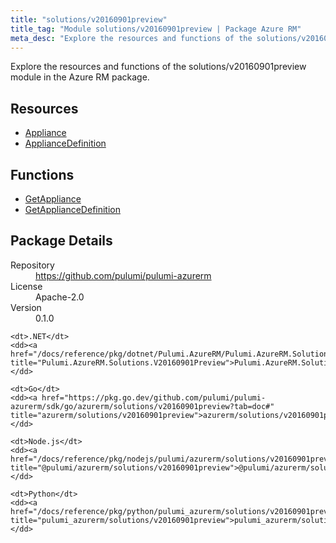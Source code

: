 ```yaml
---
title: "solutions/v20160901preview"
title_tag: "Module solutions/v20160901preview | Package Azure RM"
meta_desc: "Explore the resources and functions of the solutions/v20160901preview module in the Azure RM package."
---
```


<!-- WARNING: this file was generated by Pulumi Docs Generator. -->
<!-- Do not edit by hand unless you're certain you know what you are doing! -->

Explore the resources and functions of the solutions/v20160901preview module in the Azure RM package.

<h2 id="resources">Resources</h2>
<ul class="api">
    <li><a href="appliance" title="Appliance"><span class="symbol resource"></span>Appliance</a></li>
    <li><a href="appliancedefinition" title="ApplianceDefinition"><span class="symbol resource"></span>ApplianceDefinition</a></li>
</ul>

<h2 id="functions">Functions</h2>
<ul class="api">
    <li><a href="getappliance" title="GetAppliance"><span class="symbol function"></span>GetAppliance</a></li>
    <li><a href="getappliancedefinition" title="GetApplianceDefinition"><span class="symbol function"></span>GetApplianceDefinition</a></li>
</ul>

<h2 id="package-details">Package Details</h2>
<dl class="package-details">
	<dt>Repository</dt>
	<dd><a href="https://github.com/pulumi/pulumi-azurerm">https://github.com/pulumi/pulumi-azurerm</a></dd>
	<dt>License</dt>
	<dd>Apache-2.0</dd>
	<dt>Version</dt>
	<dd>0.1.0</dd>
</dl>



<dl class="tabular">

    <dt>.NET</dt>
    <dd><a href="/docs/reference/pkg/dotnet/Pulumi.AzureRM/Pulumi.AzureRM.Solutions.V20160901Preview.html" title="Pulumi.AzureRM.Solutions.V20160901Preview">Pulumi.AzureRM.Solutions.V20160901Preview</a></dd>

    <dt>Go</dt>
    <dd><a href="https://pkg.go.dev/github.com/pulumi/pulumi-azurerm/sdk/go/azurerm/solutions/v20160901preview?tab=doc#" title="azurerm/solutions/v20160901preview">azurerm/solutions/v20160901preview</a></dd>

    <dt>Node.js</dt>
    <dd><a href="/docs/reference/pkg/nodejs/pulumi/azurerm/solutions/v20160901preview/#" title="@pulumi/azurerm/solutions/v20160901preview">@pulumi/azurerm/solutions/v20160901preview</a></dd>

    <dt>Python</dt>
    <dd><a href="/docs/reference/pkg/python/pulumi_azurerm/solutions/v20160901preview" title="pulumi_azurerm/solutions/v20160901preview">pulumi_azurerm/solutions/v20160901preview</a></dd>

</dl>


